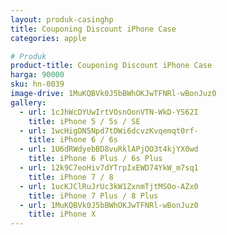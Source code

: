 ```yaml
---
layout: produk-casinghp
title: Couponing Discount iPhone Case
categories: apple

# Produk
product-title: Couponing Discount iPhone Case
harga: 90000
sku: hn-0039
image-drive: 1MuKQBVk0J5bBWhOKJwTFNRl-wBonJuz0
gallery:
  - url: 1cJhWcDYUwIrtVOsnOonVTN-WkD-YS62I
    title: iPhone 5 / 5s / SE
  - url: 1wcHigDN5Npd7tDWi6dcvzKvqemqt0rf-
    title: iPhone 6 / 6s
  - url: 1U6dRWdyebBD8vuRklAPjOO3t4kjYX0wd
    title: iPhone 6 Plus / 6s Plus
  - url: 12k9C7eoHiv7dYTrpIxEWD74YkW_m7sq1
    title: iPhone 7 / 8
  - url: 1ucKJClRuJrUc3kW1ZxnmTjtMSOo-AZx0
    title: iPhone 7 Plus / 8 Plus
  - url: 1MuKQBVk0J5bBWhOKJwTFNRl-wBonJuz0
    title: iPhone X
---
```

